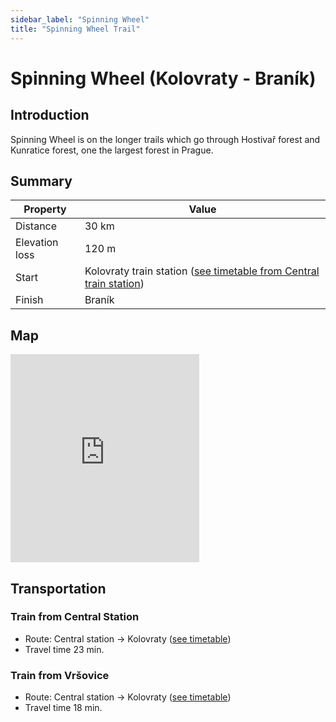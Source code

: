 ```yaml
---
sidebar_label: "Spinning Wheel"
title: "Spinning Wheel Trail"
---
```


# Spinning Wheel (Kolovraty - Braník)

## Introduction

Spinning Wheel is on the longer trails which go through Hostivař forest and Kunratice forest, one the largest forest in Prague.

## Summary

| Property | Value |
| --- | --- |
| Distance | 30 km |
| Elevation loss | 120 m |
| Start | Kolovraty train station ([see timetable from Central train station](https://idos.idnes.cz/vlakyautobusymhdvse/spojeni/vysledky/?f=Praha%20hl.n.&fc=100003&t=Praha-Kolovraty&tc=100003&direct=true&af=true&trt=150,151,152,153&fcs=3)) |
| Finish | Braník |

## Map

<iframe src="https://en.frame.mapy.cz/s/getupogume" width="60%" height="333" frameborder="0"></iframe>

## Transportation

### Train from Central Station

- Route: Central station -> Kolovraty ([see timetable](https://idos.idnes.cz/vlakyautobusymhdvse/spojeni/vysledky/?f=Praha%20hl.n.&fc=100003&t=Praha-Kolovraty&tc=100003&direct=true&af=true&trt=150,151,152,153&fcs=3))
- Travel time 23 min.

### Train from Vršovice

- Route: Central station -> Kolovraty ([see timetable](https://idos.idnes.cz/vlakyautobusymhdvse/spojeni/vysledky/?f=Praha-Vr%C5%A1ovice&fc=100003&t=Praha-Kolovraty&tc=100003&direct=true&af=true&trt=150,151,152,153&fcs=3))
- Travel time 18 min.


